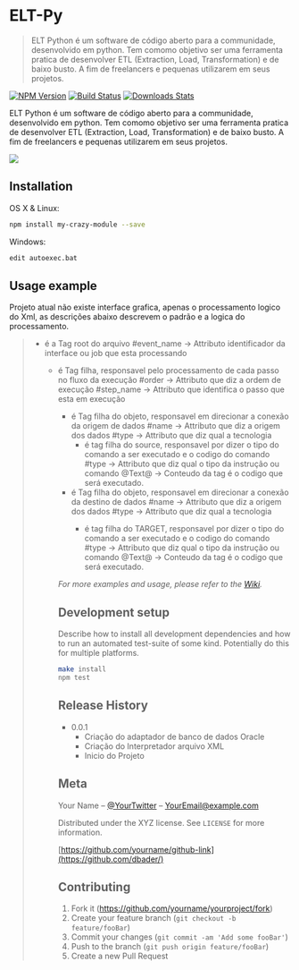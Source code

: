 # ELT-Py
> ELT Python é um software de código aberto para a communidade, desenvolvido em python. Tem comomo objetivo ser uma ferramenta pratica 
> de desenvolver ETL (Extraction, Load, Transformation) e de baixo busto. A fim de freelancers e pequenas utilizarem em seus projetos.

[![NPM Version][npm-image]][npm-url]
[![Build Status][travis-image]][travis-url]
[![Downloads Stats][npm-downloads]][npm-url]

 ELT Python é um software de código aberto para a communidade, desenvolvido em python. Tem comomo objetivo ser uma ferramenta pratica 
 de desenvolver ETL (Extraction, Load, Transformation) e de baixo busto. A fim de freelancers e pequenas utilizarem em seus projetos.


![](header.png)

## Installation

OS X & Linux:

```sh
npm install my-crazy-module --save
```

Windows:

```sh
edit autoexec.bat
```

## Usage example

Projeto atual não existe interface grafica, apenas o processamento logico do Xml, as descrições abaixo descrevem o padrão e a logica do processamento.

  >* <ETL/> é a Tag root do arquivo
  >    #event_name -> Attributo identificador da interface ou job que esta processando
  >    * <OBJECT/> é Tag filha, responsavel pelo processamento de cada passo no fluxo da execução
  >        #order -> Attributo que diz a ordem de execução 
  >        #step_name -> Attributo que identifica o passo que esta em execução 
  >        * <SOURCE/> é Tag filha do objeto, responsavel em direcionar a conexão da origem de dados
  >          #name -> Attributo que diz a origem dos dados
  >          #type -> Attributo que diz qual a tecnologia
  >          * <COMAND/> é tag filha do source, responsavel por dizer o tipo do comando a ser executado e o codigo do comando
  >            #type -> Attributo que diz qual o tipo da instrução ou comando 
  >            @Text@ -> Conteudo da tag é o codigo que será executado.  
  >        * <TARGET/> é Tag filha do objeto, responsavel em direcionar a conexão da destino de dados
  >          #name -> Attributo que diz a origem dos dados
  >          #type -> Attributo que diz qual a tecnologia
  >          * <COMAND/> é tag filha do TARGET, responsavel por dizer o tipo do comando a ser executado e o codigo do comando
  >            #type -> Attributo que diz qual o tipo da instrução ou comando 
  >           @Text@ -> Conteudo da tag é o codigo que será executado.

_For more examples and usage, please refer to the [Wiki][wiki]._

## Development setup

Describe how to install all development dependencies and how to run an automated test-suite of some kind. Potentially do this for multiple platforms.

```sh
make install
npm test
```

## Release History

* 0.0.1
    * Criação do adaptador de banco de dados Oracle
    * Criação do Interpretador arquivo XML 
    * Inicio do Projeto
  
## Meta

Your Name – [@YourTwitter](https://twitter.com/dbader_org) – YourEmail@example.com

Distributed under the XYZ license. See ``LICENSE`` for more information.

[https://github.com/yourname/github-link](https://github.com/dbader/)

## Contributing

1. Fork it (<https://github.com/yourname/yourproject/fork>)
2. Create your feature branch (`git checkout -b feature/fooBar`)
3. Commit your changes (`git commit -am 'Add some fooBar'`)
4. Push to the branch (`git push origin feature/fooBar`)
5. Create a new Pull Request

<!-- Markdown link & img dfn's -->
[npm-image]: https://img.shields.io/npm/v/datadog-metrics.svg?style=flat-square
[npm-url]: https://npmjs.org/package/datadog-metrics
[npm-downloads]: https://img.shields.io/npm/dm/datadog-metrics.svg?style=flat-square
[travis-image]: https://img.shields.io/travis/dbader/node-datadog-metrics/master.svg?style=flat-square
[travis-url]: https://travis-ci.org/dbader/node-datadog-metrics
[wiki]: https://github.com/yourname/yourproject/wiki